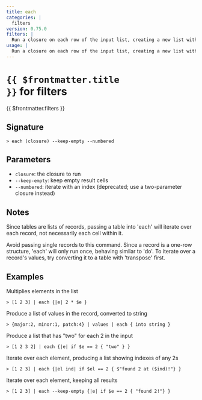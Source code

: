```yaml
---
title: each
categories: |
  filters
version: 0.75.0
filters: |
  Run a closure on each row of the input list, creating a new list with the results.
usage: |
  Run a closure on each row of the input list, creating a new list with the results.
---
```


# <code>{{ $frontmatter.title }}</code> for filters

<div class='command-title'>{{ $frontmatter.filters }}</div>

## Signature

```> each (closure) --keep-empty --numbered```

## Parameters

 -  `closure`: the closure to run
 -  `--keep-empty`: keep empty result cells
 -  `--numbered`: iterate with an index (deprecated; use a two-parameter closure instead)

## Notes
Since tables are lists of records, passing a table into 'each' will
iterate over each record, not necessarily each cell within it.

Avoid passing single records to this command. Since a record is a
one-row structure, 'each' will only run once, behaving similar to 'do'.
To iterate over a record's values, try converting it to a table
with 'transpose' first.
## Examples

Multiplies elements in the list
```shell
> [1 2 3] | each {|e| 2 * $e }
```

Produce a list of values in the record, converted to string
```shell
> {major:2, minor:1, patch:4} | values | each { into string }
```

Produce a list that has "two" for each 2 in the input
```shell
> [1 2 3 2] | each {|e| if $e == 2 { "two" } }
```

Iterate over each element, producing a list showing indexes of any 2s
```shell
> [1 2 3] | each {|el ind| if $el == 2 { $"found 2 at ($ind)!"} }
```

Iterate over each element, keeping all results
```shell
> [1 2 3] | each --keep-empty {|e| if $e == 2 { "found 2!"} }
```
